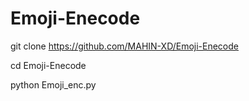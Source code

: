 # Emoji-Enecode

git clone https://github.com/MAHIN-XD/Emoji-Enecode

cd Emoji-Enecode

python Emoji_enc.py
